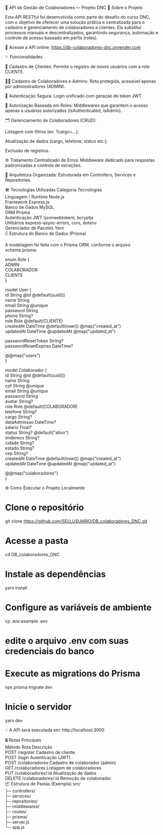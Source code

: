 👥 API de Gestão de Colaboradores — Projeto DNC
🧩 Sobre o Projeto

Esta API RESTful foi desenvolvida como parte do desafio do curso DNC, com o objetivo de oferecer uma solução prática e centralizada para o cadastro e gerenciamento de colaboradores e clientes.
Ela substitui processos manuais e descentralizados, garantindo segurança, automação e controle de acesso baseado em perfis (roles).

🔗 Acesse a API online:
https://db-colaboradores-dnc.onrender.com

✨ Funcionalidades

👤 Cadastro de Clientes:
Permite o registro de novos usuários com a role CLIENTE.

🧑‍💼 Cadastro de Colaboradores e Admins:
Rota protegida, acessível apenas por administradores (ADMIN).

🔐 Autenticação Segura:
Login unificado com geração de token JWT.

🧱 Autorização Baseada em Roles:
Middlewares que garantem o acesso apenas a usuários autorizados (isAuthenticated, isAdmin).

🗂️ Gerenciamento de Colaboradores (CRUD):

Listagem com filtros (ex: ?cargo=...);

Atualização de dados (cargo, telefone, status etc.);

Exclusão de registros.

⚙️ Tratamento Centralizado de Erros:
Middleware dedicado para respostas padronizadas e controle de exceções.

🧭 Arquitetura Organizada:
Estruturada em Controllers, Services e Repositories.

🛠️ Tecnologias Utilizadas
Categoria Tecnologias <br>
Linguagem / Runtime Node.js<br>
Framework Express.js<br>
Banco de Dados MySQL<br>
ORM Prisma<br>
Autenticação JWT (jsonwebtoken), bcryptjs<br>
Utilitários express-async-errors, cors, dotenv<br>
Gerenciador de Pacotes Yarn<br>
🗄️ Estrutura do Banco de Dados (Prisma)

A modelagem foi feita com o Prisma ORM, conforme o arquivo schema.prisma:

enum Role {<br>
ADMIN<br>
COLABORADOR<br>
CLIENTE<br>
}<br>

model User {<br>
id String @id @default(uuid())<br>
name String<br>
email String @unique<br>
password String<br>
phone String?<br>
role Role @default(CLIENTE)<br>
createdAt DateTime @default(now()) @map("created_at")<br>
updatedAt DateTime @updatedAt @map("updated_at")<br>

passwordResetToken String?<br>
passwordResetExpires DateTime?<br>

@@map("users")<br>
}<br>

model Colaborador {<br>
id String @id @default(uuid())<br>
name String<br>
cpf String @unique<br>
email String @unique<br>
password String<br>
avatar String?<br>
role Role @default(COLABORADOR)<br>
telefone String?<br>
cargo String?<br>
dataAdmissao DateTime?<br>
salario Float?<br>
status String? @default("ativo")<br>
endereco String?<br>
cidade String?<br>
estado String?<br>
cep String?<br>
createdAt DateTime @default(now()) @map("created_at")<br>
updatedAt DateTime @updatedAt @map("updated_at")<br>

@@map("colaboradores")<br>
}<br>

⚙️ Como Executar o Projeto Localmente

# Clone o repositório

git clone https://github.com/SEU_USUARIO/DB_colaboradores_DNC.git

# Acesse a pasta

cd DB_colaboradores_DNC

# Instale as dependências

yarn install

# Configure as variáveis de ambiente

cp .env.example .env

# edite o arquivo .env com suas credenciais do banco

# Execute as migrations do Prisma

npx prisma migrate dev

# Inicie o servidor

yarn dev

💡 A API será executada em:
http://localhost:3000

🔒 Rotas Principais<br>
Método Rota Descrição<br>
POST /register Cadastro de cliente<br>
POST /login Autenticação (JWT)<br>
POST /colaboradores Cadastro de colaborador (admin)<br>
GET /colaboradores Listagem de colaboradores<br>
PUT /colaboradores/:id Atualização de dados<br>
DELETE /colaboradores/:id Remoção de colaborador<br>
📦 Estrutura de Pastas (Exemplo)
src/<br>
├─ controllers/<br>
├─ services/ <br>
├─ repositories/<br>
├─ middlewares/<br>
├─ routes/<br>
├─ prisma/<br>
├─ server.js<br>
└─ app.js<br>
